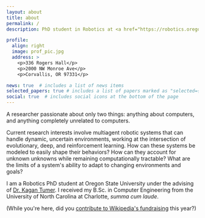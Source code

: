 ```yaml
---
layout: about
title: about
permalink: /
description: PhD student in Robotics at <a href="https://robotics.oregonstate.edu/">Oregon State University</a>.

profile:
  align: right
  image: prof_pic.jpg
  address: >
    <p>336 Rogers Hall</p>
    <p>2000 NW Monroe Ave</p>
    <p>Corvallis, OR 97331</p>

news: true  # includes a list of news items
selected_papers: true # includes a list of papers marked as "selected={true}"
social: true  # includes social icons at the bottom of the page
---
```


A researcher passionate about only two things: anything about computers, and anything completely unrelated to computers.

Current research interests involve multiagent robotic systems that can handle dynamic, uncertain environments, working at the intersection of evolutionary, deep, and reinforcement learning. How can these systems be modeled to easily shape their behaviors? How can they account for unknown unknowns while remaining computationally tractable? What are the limits of a system's ability to adapt to changing environments and goals?

I am a Robotics PhD student at Oregon State University under the advising of [Dr. Kagan Tumer](http://web.engr.oregonstate.edu/~ktumer/). I received my B.Sc. in Computer Engineering from the University of North Carolina at Charlotte, *summa cum laude*.

(While you're here, did you [contribute to Wikipedia's fundraising](https://donate.wikimedia.org) this year?)

